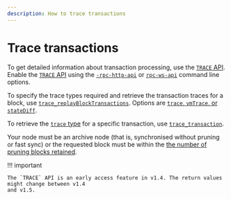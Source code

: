 ```yaml
---
description: How to trace transactions
---
```


# Trace transactions

To get detailed information about transaction processing, use the
[`TRACE` API](../../Reference/API-Methods.md#trace-methods). Enable the
[`TRACE` API](../../Reference/API-Methods.md#trace-methods) using the
[`-rpc-http-api`](../../Reference/CLI/CLI-Syntax.md#rpc-http-api) or
[`rpc-ws-api`](../../Reference/CLI/CLI-Syntax.md#rpc-ws-api) command line options.

To specify the trace types required and retrieve the transaction traces for a block, use
[`trace_replayBlockTransactions`](../../Reference/API-Methods.md#trace_replayblocktransactions). Options are
[`trace`, `vmTrace`, or `stateDiff`](../../Reference/Trace-Types.md).

To retrieve the [`trace` type](../../Reference/Trace-Types.md#trace) for a specific 
transaction, use [`trace_transaction`](../../Reference/API-Methods.md#trace_transaction). 

Your node must be an archive node (that is, synchronised without pruning or fast sync) or the
requested block must be within the [the number of pruning blocks retained](../../Reference/CLI/CLI-Syntax.md#pruning-blocks-retained).

!!! important

    The `TRACE` API is an early access feature in v1.4. The return values might change between v1.4
    and v1.5.
